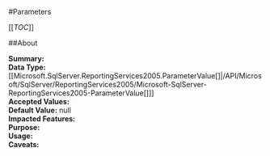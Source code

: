 #Parameters

[[_TOC_]]

##About

**Summary:** <remarks />  
**Data Type:** [[Microsoft.SqlServer.ReportingServices2005.ParameterValue[]|/API/Microsoft/SqlServer/ReportingServices2005/Microsoft-SqlServer-ReportingServices2005-ParameterValue[]]]  
**Accepted Values:**   
**Default Value:** null  
**Impacted Features:**   
**Purpose:**   
**Usage:**   
**Caveats:**   

